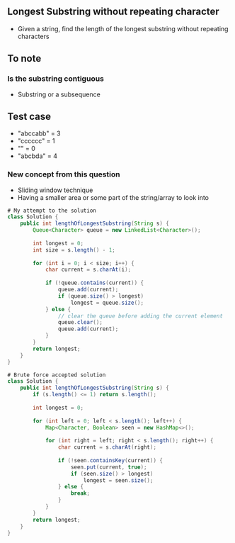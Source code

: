 

## Longest Substring without repeating character
- Given a string, find the length of the longest substring without repeating characters

## To note
### Is the substring contiguous
- Substring or a subsequence

## Test case
- "abccabb" = 3
- "cccccc" = 1
- "" = 0
- "abcbda" = 4

### New concept from this question
- Sliding window technique
- Having a smaller area or some part of the string/array to look into


``` java
# My attempt to the solution
class Solution {
    public int lengthOfLongestSubstring(String s) {
        Queue<Character> queue = new LinkedList<Character>();
        
        int longest = 0;
        int size = s.length() - 1;
        
        for (int i = 0; i < size; i++) {
            char current = s.charAt(i);
            
            if (!queue.contains(current)) {
                queue.add(current);
                if (queue.size() > longest)
                    longest = queue.size();
            } else {
                // clear the queue before adding the current element
                queue.clear();
                queue.add(current);         
            } 
        }
        return longest;
    }
}
```

```java
# Brute force accepted solution
class Solution {
    public int lengthOfLongestSubstring(String s) {
        if (s.length() <= 1) return s.length();
       
        int longest = 0;
        
        for (int left = 0; left < s.length(); left++) {
            Map<Character, Boolean> seen = new HashMap<>();
            
            for (int right = left; right < s.length(); right++) {
                char current = s.charAt(right);
                
                if (!seen.containsKey(current)) {
                    seen.put(current, true);
                    if (seen.size() > longest) 
                        longest = seen.size();
                } else {
                    break;
                }
            }
        }
        return longest;
    }
}
```